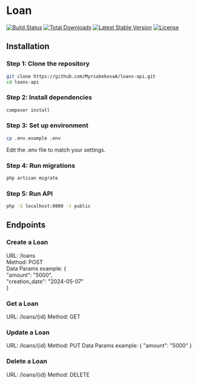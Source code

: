 # Loan

[![Build Status](https://travis-ci.org/laravel/lumen-framework.svg)](https://travis-ci.org/laravel/lumen-framework)
[![Total Downloads](https://img.shields.io/packagist/dt/laravel/lumen-framework)](https://packagist.org/packages/laravel/lumen-framework)
[![Latest Stable Version](https://img.shields.io/packagist/v/laravel/lumen-framework)](https://packagist.org/packages/laravel/lumen-framework)
[![License](https://img.shields.io/packagist/l/laravel/lumen)](https://packagist.org/packages/laravel/lumen-framework)

## Installation

### Step 1: Clone the repository
```bash
git clone https://github.com/MyrsabekovaA/loans-api.git
cd loans-api
```

### Step 2: Install dependencies
```bash
composer install
```

### Step 3: Set up environment
```bash
cp .env.example .env
```
Edit the .env file to match your settings.


### Step 4: Run migrations
```bash
php artisan migrate
```

### Step 5: Run API
```bash
php -S localhost:8000 -t public
```



## Endpoints

### Create a Loan
URL: /loans <br />
Method: POST <br />
Data Params example: { <br />
  "amount": "5000", <br />
  "creation_date": "2024-05-07" <br />
}

### Get a Loan
URL: /loans/{id}
Method: GET


### Update a Loan
URL: /loans/{id}
Method: PUT
Data Params example: {
  "amount": "5000"
}

### Delete a Loan
URL: /loans/{id}
Method: DELETE
